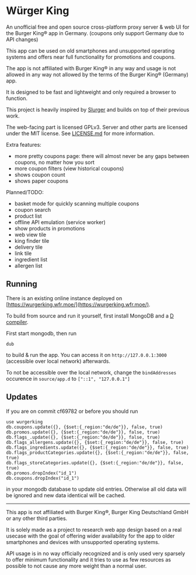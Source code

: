 # Würger King

An unofficial free and open source cross-platform proxy server & web UI for the Burger King® app in Germany. (coupons only support Germany due to API changes)

This app can be used on old smartphones and unsupported operating systems and offers near full functionality for promotions and coupons.

The app is not affiliated with Burger King® in any way and usage is not allowed in any way not allowed by the terms of the Burger King® (Germany) app.

It is designed to be fast and lightweight and only required a browser to function.

This project is heavily inspired by [Slurger](https://github.com/max1220/slurger4) and builds on top of their previous work.

The web-facing part is licensed GPLv3. Server and other parts are licensed under the MIT license. See [LICENSE.md](LICENSE.md) for more information.

Extra features:

- more pretty coupons page: there will almost never be any gaps between coupons, no matter how you sort
- more coupon filters (view historical coupons)
- shows coupon count
- shows paper coupons

Planned/TODO:

- basket mode for quickly scanning multiple coupons
- coupon search
- product list
- offline API emulation (service worker)
- show products in promotions
- web view tile
- king finder tile
- delivery tile
- link tile
- ingredient list
- allergen list

## Running

There is an existing online instance deployed on [https://wurgerking.wfr.moe/](https://wurgerking.wfr.moe/).

To build from source and run it yourself, first install MongoDB and a [D compiler](https://dlang.org).

First start mongodb, then run

```
dub
```

to build & run the app. You can access it on `http://127.0.0.1:3000` (accessible over local network) afterwards.

To not be accessible over the local network, change the `bindAddresses` occurence in `source/app.d` to `["::1", "127.0.0.1"]`

## Updates

If you are on commit cf69782 or before you should run
```
use wurgerking
db.coupons.update({}, {$set:{_region:"de/de"}}, false, true)
db.promos.update({}, {$set:{_region:"de/de"}}, false, true)
db.flags_.update({}, {$set:{_region:"de/de"}}, false, true)
db.flags_allergens.update({}, {$set:{_region:"de/de"}}, false, true)
db.flags_ingredients.update({}, {$set:{_region:"de/de"}}, false, true)
db.flags_productCategories.update({}, {$set:{_region:"de/de"}}, false, true)
db.flags_storeCategories.update({}, {$set:{_region:"de/de"}}, false, true)
db.promos.dropIndex("id_1")
db.coupons.dropIndex("id_1")
```
in your mongodb database to update old entries. Otherwise all old data will be ignored and new data identical will be cached.

---

This app is not affiliated with Burger King®, Burger King Deutschland GmbH or any other third parties.

It is solely made as a project to research web app design based on a real usecase with the goal of offering wider availability for the app to older smartphones and devices with unsupported operating systems.

API usage is in no way officially recognized and is only used very sparsely to offer minimum functionality and it tries to use as few resources as possible to not cause any more weight than a normal user.

